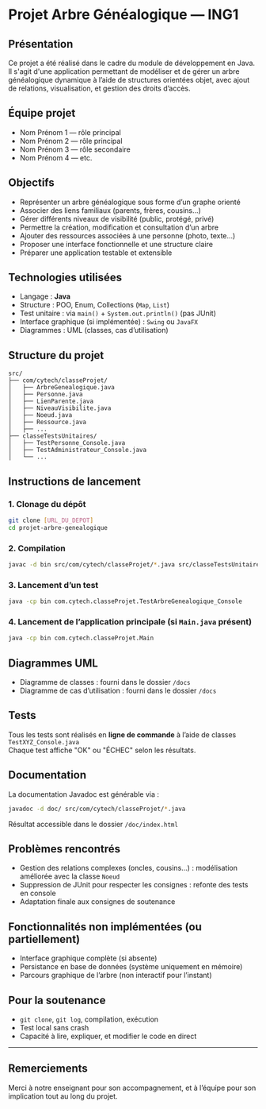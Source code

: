 #  Projet Arbre Généalogique — ING1

##  Présentation

Ce projet a été réalisé dans le cadre du module de développement en Java.  
Il s'agit d'une application permettant de modéliser et de gérer un arbre généalogique dynamique à l’aide de structures orientées objet, avec ajout de relations, visualisation, et gestion des droits d’accès.

##  Équipe projet

- Nom Prénom 1 — rôle principal
- Nom Prénom 2 — rôle principal
- Nom Prénom 3 — rôle secondaire
- Nom Prénom 4 — etc.

##  Objectifs

- Représenter un arbre généalogique sous forme d’un graphe orienté
- Associer des liens familiaux (parents, frères, cousins...)
- Gérer différents niveaux de visibilité (public, protégé, privé)
- Permettre la création, modification et consultation d’un arbre
- Ajouter des ressources associées à une personne (photo, texte...)
- Proposer une interface fonctionnelle et une structure claire
- Préparer une application testable et extensible

##  Technologies utilisées

- Langage : **Java**
- Structure : POO, Enum, Collections (`Map`, `List`)
- Test unitaire : via `main()` + `System.out.println()` (pas JUnit)
- Interface graphique (si implémentée) : `Swing` ou `JavaFX`
- Diagrammes : UML (classes, cas d’utilisation)

##  Structure du projet

```
src/
├── com/cytech/classeProjet/
│   ├── ArbreGenealogique.java
│   ├── Personne.java
│   ├── LienParente.java
│   ├── NiveauVisibilite.java
│   ├── Noeud.java
│   ├── Ressource.java
│   ├── ...
├── classeTestsUnitaires/
│   ├── TestPersonne_Console.java
│   ├── TestAdministrateur_Console.java
│   └── ...
```

##  Instructions de lancement

### 1. Clonage du dépôt

```bash
git clone [URL_DU_DEPOT]
cd projet-arbre-genealogique
```

### 2. Compilation

```bash
javac -d bin src/com/cytech/classeProjet/*.java src/classeTestsUnitaires/*.java
```

### 3. Lancement d’un test

```bash
java -cp bin com.cytech.classeProjet.TestArbreGenealogique_Console
```

### 4. Lancement de l’application principale (si `Main.java` présent)

```bash
java -cp bin com.cytech.classeProjet.Main
```

##  Diagrammes UML

-  Diagramme de classes : fourni dans le dossier `/docs`
-  Diagramme de cas d’utilisation : fourni dans le dossier `/docs`

##  Tests

Tous les tests sont réalisés en **ligne de commande** à l’aide de classes `TestXYZ_Console.java`  
Chaque test affiche "OK" ou "ÉCHEC" selon les résultats.

##  Documentation

La documentation Javadoc est générable via :

```bash
javadoc -d doc/ src/com/cytech/classeProjet/*.java
```

Résultat accessible dans le dossier `/doc/index.html`

##  Problèmes rencontrés

- Gestion des relations complexes (oncles, cousins...) : modélisation améliorée avec la classe `Noeud`
- Suppression de JUnit pour respecter les consignes : refonte des tests en console
- Adaptation finale aux consignes de soutenance

##  Fonctionnalités non implémentées (ou partiellement)

- Interface graphique complète (si absente)
- Persistance en base de données (système uniquement en mémoire)
- Parcours graphique de l’arbre (non interactif pour l’instant)

## Pour la soutenance

-  `git clone`, `git log`, compilation, exécution
-  Test local sans crash
-  Capacité à lire, expliquer, et modifier le code en direct

---

##  Remerciements

Merci à notre enseignant pour son accompagnement, et à l’équipe pour son implication tout au long du projet.
